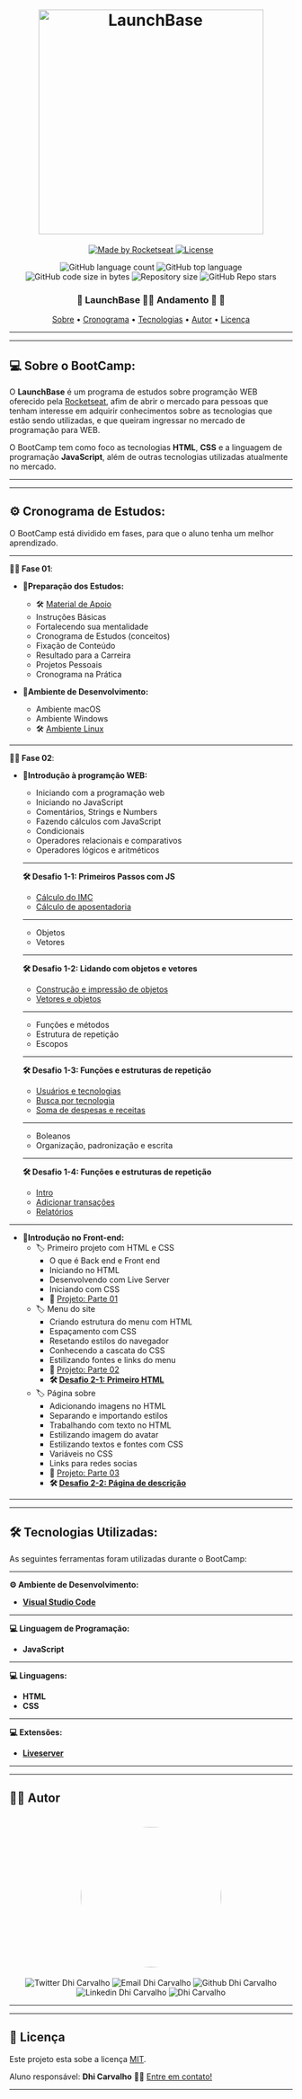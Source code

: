 <h1 align="center">
    <img alt="LaunchBase" src="https://storage.googleapis.com/golden-wind/bootcamp-launchbase/logo.png" width="400px" />
</h1>
<p align="center">
<a href="https://rocketseat.com.br">
    <img alt="Made by Rocketseat" src="https://img.shields.io/badge/made%20by-Rocketseat-%23F8952D">
  </a>

  <a href="LICENSE" >
    <img alt="License" src="https://img.shields.io/badge/license-MIT-%23F8952D">
  </a>
</p>
<p align="center">
  <img alt="GitHub language count" src="https://img.shields.io/github/languages/count/Dhi-Carvalho/LaunchBase?style=plastic">

  <img alt="GitHub top language" src="https://img.shields.io/github/languages/top/Dhi-Carvalho/LaunchBase?style=plastic">

  <img alt="GitHub code size in bytes" src="https://img.shields.io/github/languages/code-size/Dhi-Carvalho/LaunchBase?style=plastic">

  <img alt="Repository size" src="https://img.shields.io/github/repo-size/Dhi-Carvalho/LaunchBase?style=plastic">
    
  <img alt="GitHub Repo stars" src="https://img.shields.io/github/stars/Dhi-Carvalho/LaunchBase?style=plastic">

</p>

<h3 align="center"> 
	🚧  LaunchBase 👨‍🎓 Andamento 🚀 🚧
</h3>

<p align="center">
 <a href="#-sobre-o-BootCamp">Sobre</a> •
 <a href="#-Cronagrama-de-Estudos ">Cronograma</a> •
 <a href="#-tecnologias">Tecnologias</a> •  
 <a href="#-autor">Autor</a> • 
 <a href="#user-content--licença">Licença</a>
</p>

---
---

## 💻 Sobre o BootCamp:

O **LaunchBase** é um programa de estudos sobre programção WEB oferecido pela [Rocketseat](https:rocketseat.com.br), afim de abrir o mercado para pessoas que tenham interesse em adquirir conhecimentos sobre as tecnologias que estão sendo utilizadas, e que queiram ingressar no mercado de programação para WEB.

O BootCamp tem como foco as tecnologias **HTML**, **CSS** e a linguagem de programação **JavaScript**, além de outras tecnologias utilizadas atualmente no mercado. 

---
---

## ⚙️ Cronograma de Estudos:

O BootCamp está dividido em fases, para que o aluno tenha um melhor aprendizado.

---
**👨‍🚀 Fase 01**:
  - **📑Preparação dos Estudos:**
    - 🛠️ [Material de Apoio](https://www.notion.so/Material-de-Apoio-f6c1ffcce1044a66a7da6e73459a6363)
    - Instruções Básicas
    - Fortalecendo sua mentalidade
    - Cronograma de Estudos (conceitos)
    - Fixação de Conteúdo
    - Resultado para a Carreira
    - Projetos Pessoais
    - Cronograma na Prática

  - **📑Ambiente de Desenvolvimento:**
    - Ambiente macOS
    - Ambiente Windows
    - 🛠️ [Ambiente Linux](https://xesque.rocketseat.dev/platform/1573473115506.pdf)

---
**👨‍🚀 Fase 02**:
  - **📑Introdução à programção WEB:**
    - Iniciando com a programação web
    - Iniciando no JavaScript
    - Comentários, Strings e Numbers
    - Fazendo cálculos com JavaScript
    - Condicionais
    - Operadores relacionais e comparativos
    - Operadores lógicos e aritméticos
    ---
  
    **🛠️ Desafio 1-1: Primeiros Passos com JS**
    - [Cálculo do IMC](https://github.com/Dhi-Carvalho/LaunchBase/blob/main/Introducao_a_programacao_WEB/Desafio1.1-Primeiros_passos_com_JS/calculo_de_IMC.js)
    - [Cálculo de aposentadoria](https://github.com/Dhi-Carvalho/LaunchBase/blob/main/Introducao_a_programacao_WEB/Desafio1.1-Primeiros_passos_com_JS/calculo_de_aposentadoria.js)
    ---
    - Objetos
    - Vetores
    ---
    **🛠️ Desafio 1-2: Lidando com objetos e vetores**
    - [Construção e impressão de objetos](https://github.com/Dhi-Carvalho/LaunchBase/blob/main/Introducao_a_programacao_WEB/Desafio1.2-Lidando_com_objetos_e_vetores/construcao_impressao_objetos.js)
    - [Vetores e objetos](https://github.com/Dhi-Carvalho/LaunchBase/blob/main/Introducao_a_programacao_WEB/Desafio1.2-Lidando_com_objetos_e_vetores/vetores_objetos.js)
    ---
    - Funções e métodos
    - Estrutura de repetição
    - Escopos
    ---
    **🛠️ Desafio 1-3: Funções e estruturas de repetição**
    - [Usuários e tecnologias](https://github.com/Dhi-Carvalho/LaunchBase/blob/main/Introducao_a_programacao_WEB/Desafio1.3-Funcoes_e_estruturas_de_repeticao/usuarios_e_tecnologias.js)
    - [Busca por tecnologia](https://github.com/Dhi-Carvalho/LaunchBase/blob/main/Introducao_a_programacao_WEB/Desafio1.3-Funcoes_e_estruturas_de_repeticao/busca_por_tecnologia.js)
    - [Soma de despesas e receitas](https://github.com/Dhi-Carvalho/LaunchBase/blob/main/Introducao_a_programacao_WEB/Desafio1.3-Funcoes_e_estruturas_de_repeticao/soma_de_despesas_e_receitas.js)
    ---
    - Boleanos
    - Organização, padronização e escrita
    ---
    **🛠️ Desafio 1-4: Funções e estruturas de repetição**
    - [Intro](https://github.com/Dhi-Carvalho/LaunchBase/blob/main/Introducao_a_programacao_WEB/Desafio1.4-Aplicacao_Operacoes_bancarias/intro.js)
    - [Adicionar transações](https://github.com/Dhi-Carvalho/LaunchBase/blob/main/Introducao_a_programacao_WEB/Desafio1.4-Aplicacao_Operacoes_bancarias/adicionar_transacoes.js)
    - [Relatórios](https://github.com/Dhi-Carvalho/LaunchBase/blob/main/Introducao_a_programacao_WEB/Desafio1.4-Aplicacao_Operacoes_bancarias/relatorios.js)

---
  - **📑Introdução no Front-end:**
    - 🏷️ Primeiro projeto com HTML e CSS
      - O que é Back end e Front end
      - Iniciando no HTML
      - Desenvolvendo com Live Server
      - Iniciando com CSS
      - 🧗 [Projeto: Parte 01](https://github.com/Dhi-Carvalho/LaunchBase/blob/main/Introducao_no_Front-end/Primeiro_projeto_com_HTML_e_CSS/index.html)
    - 🏷️ Menu do site
      - Criando estrutura do menu com HTML
      - Espaçamento com CSS
      - Resetando estilos do navegador
      - Conhecendo a cascata do CSS
      - Estilizando fontes e links do menu
      - 🧗 [Projeto: Parte 02](https://github.com/Dhi-Carvalho/LaunchBase/tree/main/Introducao_no_Front-end/Menu_do_site/index.html)
      - **🛠️ [Desafio 2-1: Primeiro HTML](https://github.com/Dhi-Carvalho/LaunchBase/tree/main/Introducao_no_Front-end/Desafio2.1-Primeiro_HTML)**
    - 🏷️ Página sobre
      - Adicionando imagens no HTML
      - Separando e importando estilos
      - Trabalhando com texto no HTML
      - Estilizando imagem do avatar
      - Estilizando textos e fontes com CSS
      - Variáveis no CSS
      - Links para redes socias
      - 🧗 [Projeto: Parte 03](https://github.com/Dhi-Carvalho/LaunchBase/tree/main/Introducao_no_Front-end/Pagina_sobre)
      - **🛠️ [Desafio 2-2: Página de descrição](https://github.com/Dhi-Carvalho/LaunchBase/tree/main/Introducao_no_Front-end/Desafio2.2-Pagina_de_descricao)**

---
---
## 🛠 Tecnologias Utilizadas:

As seguintes ferramentas foram utilizadas durante o BootCamp:

---
**⚙️ Ambiente de Desenvolvimento:**

- **[Visual Studio Code](https://code.visualstudio.com/)**

---
**💻 Linguagem de Programação:**

- **JavaScript**

---
**💻 Linguagens:**

- **HTML**
- **CSS**

---
**💻 Extensões:**
- **[Liveserver](https://www.npmjs.com/package/live-server)**
---
---

## 👨‍🎓 Autor

 <h1 align="center">
    <img style="border-radius: 50%;" src="https://images2.imgbox.com/7c/82/ADR3x8b2_o.jpg" width="250">
</h1>

<p align="center">
<img src="https://img.shields.io/twitter/url?style=social&url=https%3A%2F%2Ftwitter.com%2FDhiCarvalho85" alt="Twitter Dhi Carvalho"/>
<img src="https://img.shields.io/badge/-Gmail-c14438?style=flat-square&logo=Gmail&logoColor=white&link=mailto:dhi.carvalho85@gmail.com" alt="Email Dhi Carvalho"/>
<img src="https://img.shields.io/badge/-Github-000?style=flat-square&logo=Github&logoColor=white&link=https://github.com/Dhi-Carvalho" alt="Github Dhi Carvalho"/>
<img src="https://img.shields.io/badge/-LinkedIn-blue?style=flat-square&logo=Linkedin&logoColor=white&link=https://www.linkedin.com/in/dhi-carvalho/" alt="Linkedin Dhi Carvalho"/>
<img src="https://komarev.com/ghpvc/?username=Dhi-Carvalho" alt="Dhi Carvalho"/>
</p>

---
---

## 📝 Licença

Este projeto esta sobe a licença [MIT](./License).

Aluno responsável: **Dhi Carvalho** 👋🏽 [Entre em contato!](https://www.linkedin.com/in/dhi-carvalho/)

---

